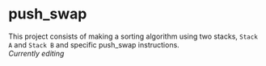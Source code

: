 # push_swap

This project consists of making a sorting algorithm using two stacks, `Stack A` and `Stack B` and specific push_swap instructions.  
*Currently editing*  
